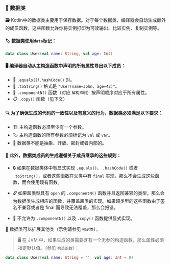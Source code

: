 ### 🧬 数据类

🗃️ Kotlin中的数据类主要用于保存数据。对于每个数据类，编译器会自动生成额外的成员函数，这些函数允许你将实例打印为可读输出、比较实例、复制实例等。

#### 🏷️ 数据类使用`data`标记：

```kotlin
data class User(val name: String, val age: Int)
```

#### 🖥️ 编译器自动从主构造函数中声明的所有属性导出以下成员：

* 🔄 `.equals()`/`.hashCode()` 对。
* 📝 `.toString()` 格式是 `"User(name=John, age=42)"`。
* 🧩 `.componentN()` 函数（对应 ``解构声明``）按声明顺序对应于所有属性。
* 📋 `.copy()` 函数（见下文）

#### 🔍 为了确保生成的代码的一致性以及有意义的行为，数据类必须满足以下要求：

* 🏗️ 主构造函数必须至少有一个参数。
* 🏷️ 主构造函数的所有参数必须标记为 `val` 或 `var`。
* 🚫 数据类不能是抽象、开放、密封或者内部的。

#### 🔄 此外，数据类成员的生成遵循关于成员继承的这些规则：

* 🔒 如果在数据类体中有显式实现 `.equals()`、 `.hashCode()` 或者 `.toString()`，或者这些函数在父类中有 `final` 实现，那么不会生成这些函数，而会使用现有函数。

* 🔓 如果超类型具有 `open` 的 `.componentN()` 函数并且返回兼容的类型，那么会为数据类生成相应的函数，并覆盖超类的实现。如果超类型的这些函数由于签名不兼容或者是 final 而导致无法覆盖，那么会报错。

* 🚫 不允许为 `.componentN()` 以及 `.copy()` 函数提供显式实现。

🔗 数据类可以扩展其他类（示例请参见 ``密封类``）。

> 🖥️ 在 JVM 中，如果生成的类需要含有一个无参的构造函数，那么属性必须指定默认值。（参见 ``构造函数``）：

```kotlin
data class User(val name: String = "", val age: Int = 0)
```
